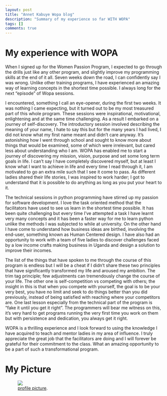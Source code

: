 ```yaml
---
layout: post
title: "Annet Kabuye Wopa blog"
description: "Summary of my experience so far WITH WOPA"
tags: []
comments: true
---
```



# My experience with WOPA


When I signed up for the  Women Passion Program, I expected to go through the drills  just like  any other program, and slightly improve my  programming  skills at the  end  of it all. Seven weeks down the road, I can confidently say I was wrong. Unlike other training programs, I have experienced an amazing way of learning concepts in the shortest time possible. I always long for the next “episode” of Wopa sessions.

I encountered, something I call an eye-opener, during the first two weeks. It was nothing I came expecting, but it turned out to be my most treasured part of this whole program. These sessions were inspirational, motivational, enlightening and at the same time challenging. As a result I embarked on   a journey of self-discovery. The introductory session involved describing the meaning of your name, I hate to say this but for the many years I had lived, I did not know what my first name meant and didn’t care anyway. It’s astonishing how I went through school and sought to know more about things that would be examined, some of which were irrelevant, but cared less about understanding who I am. WOPA has enabled me to start   a journey of discovering my mission, vision, purpose and set some long term goals in life. I can’t say I have  completely discovered myself,  but at least I know what I want to achieve in life and every time I read through it, I am motivated to go an extra mile such that I see it come  to pass. As different ladies shared their life stories, I was inspired to work harder; I got to understand that it is possible to do anything as long as you put your heart to it.

The technical sessions in python programming have stirred up my passion for software development. I love the task oriented method that the facilitators have used to see us learn in the shortest time possible. It has been quite challenging but every time I’ve attempted a task I have learnt very many concepts and it has been a faster way for me to learn python unlike the methods I was subjected to while at university.
On the other hand I have come to understand how business ideas are birthed, involving the end-user, something known as Human Centered design. I have also had   an opportunity to work with a team of five ladies to discover challenges faced by   a low income crafts making business in Uganda and design a solution to improve their incomes. 

The list of  the  things that have spoken to me through the course of  this  program  is  endless but  I will be  a  cheat if I didn’t share these two principles that have significantly  transformed my life and aroused my ambition. The trim tag principle; few adjustments can tremendously change the course of your life. The other one  is self-competition vs competing with others; the  insight in this  is  that when you compete with yourself, the goal is  to be your very best, you have no limit and seek to do things  better than you did previously, instead of being satisfied with reaching where your competitors are. One last lesson especially from the technical part of the program is “fake it until you get it right”. The programmers will bear me witness on this, it’s very hard to get programs running the very first time you work on them but with persistence and dedication, you always get it right.

WOPA is a thrilling experience and I look forward to using the knowledge I have acquired to teach and mentor ladies in my area of influence. I truly appreciate the great job that the facilitators are doing and I will forever be grateful for their commitment to the class. What an amazing opportunity to be a part of such a transformational program.



# My Picture

<figure>
	<a href="http://wopaoutbox.github.io/images/Annetwopa.jpg
"><img src="http://wopaoutbox.github.io/images/Annetwopa.jpg
"></a>
	<figcaption><a href="http://wopaoutbox.github.io/images/Annetwopa.jpg
" title="profile picture">profile picture</a>.</figcaption>
</figure>
